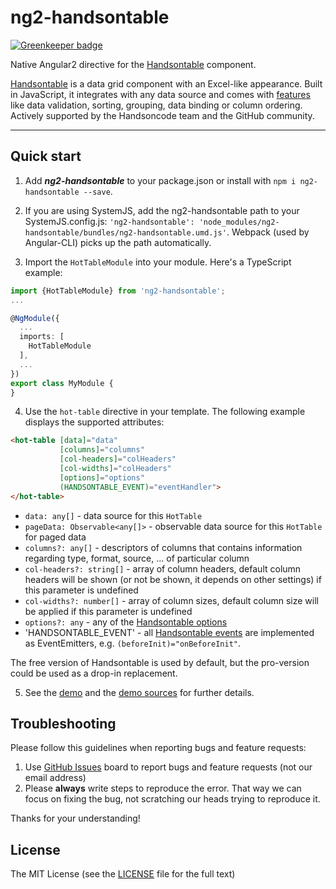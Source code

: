 # ng2-handsontable

[![Greenkeeper badge](https://badges.greenkeeper.io/valor-software/ng2-handsontable.svg)](https://greenkeeper.io/)

Native Angular2 directive for the [Handsontable](https://github.com/handsontable/handsontable) component.

[Handsontable](https://github.com/handsontable/handsontable) is a data grid component with an Excel-like appearance. Built in JavaScript, it integrates with any data source and comes with [features](http://docs.handsontable.com/tutorial-features.html) like data validation, sorting, grouping, data binding or column ordering. Actively supported by the Handsoncode team and the GitHub community.

- - -


## Quick start

1. Add ***ng2-handsontable*** to your package.json or install with `npm i ng2-handsontable --save`.

2. If you are using SystemJS, add the ng2-handsontable path to your SystemJS.config.js: `'ng2-handsontable': 'node_modules/ng2-handsontable/bundles/ng2-handsontable.umd.js'`. Webpack (used by Angular-CLI) picks up the path automatically.

3. Import the `HotTableModule` into your module. Here's a TypeScript example:

```typescript
import {HotTableModule} from 'ng2-handsontable';
...

@NgModule({
  ...
  imports: [
    HotTableModule
  ],
  ...
})
export class MyModule {
}
```

4. Use the `hot-table` directive in your template. The following example displays the supported attributes:

```html
<hot-table [data]="data"
           [columns]="columns"
           [col-headers]="colHeaders"
           [col-widths]="colHeaders"
           [options]="options"
           (HANDSONTABLE_EVENT)="eventHandler">
</hot-table>
```

- `data: any[]` - data source for this `HotTable`
- `pageData: Observable<any[]>` - observable data source for this `HotTable` for paged data
- `columns?: any[]` - descriptors of columns that contains information regarding type, format, source, ... of particular column
- `col-headers?: string[]` - array of column headers, default column headers will be shown (or not be shown, it depends on other settings) if this parameter is undefined
- `col-widths?: number[]` - array of column sizes, default column size will be applied if this parameter is undefined
- `options?: any` - any of the [Handsontable options](http://docs.handsontable.com/pro/Options.html)
- 'HANDSONTABLE_EVENT' - all [Handsontable events](http://docs.handsontable.com/pro/Hooks.html#event:afterAddChild) are implemented as EventEmitters, e.g. `(beforeInit)="onBeforeInit"`.

The free version of Handsontable is used by default, but the pro-version could be used as a drop-in replacement.

5. See the [demo](http://valor-software.github.io/ng2-handsontable/) and the [demo sources](https://github.com/valor-software/ng2-handsontable/tree/master/demo/src) for further details.


## Troubleshooting

Please follow this guidelines when reporting bugs and feature requests:

1. Use [GitHub Issues](https://github.com/valor-software/ng2-handsontable/issues) board to report bugs and feature requests (not our email address)
2. Please **always** write steps to reproduce the error. That way we can focus on fixing the bug, not scratching our heads trying to reproduce it.

Thanks for your understanding!


## License

The MIT License (see the [LICENSE](https://github.com/valor-software/ng2-handsontable/blob/master/LICENSE) file for the full text)
